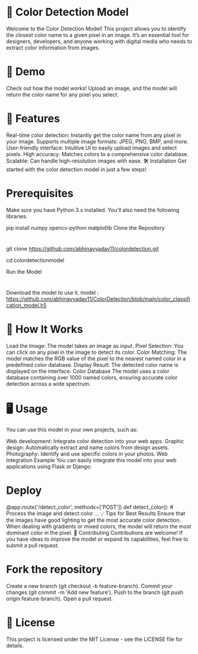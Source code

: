 # 🎨 Color Detection Model
Welcome to the Color Detection Model! This project allows you to identify the closest color name to a given pixel in an image. It’s an essential tool for designers, developers, and anyone working with digital media who needs to extract color information from images.

# 📸 Demo
Check out how the model works! Upload an image, and the model will return the color name for any pixel you select.



# 🚀 Features
Real-time color detection: Instantly get the color name from any pixel in your image.
Supports multiple image formats: JPEG, PNG, BMP, and more.
User-friendly interface: Intuitive UI to easily upload images and select pixels.
High accuracy: Matches colors to a comprehensive color database.
Scalable: Can handle high-resolution images with ease.
🛠️ Installation
Get started with the color detection model in just a few steps!

# Prerequisites
Make sure you have Python 3.x installed. You'll also need the following libraries:


pip install numpy opencv-python matplotlib
Clone the Repository
#
git clone https://github.com/abhinavyadav11/colordetection.git

cd colordetectionmodel

Run the Model
#
Download the model to use it.
model : https://github.com/abhinavyadav11/ColorDetection/blob/main/color_classification_model.h5
#
# 📝 How It Works
Load the Image: The model takes an image as input.
Pixel Selection: You can click on any pixel in the image to detect its color.
Color Matching: The model matches the RGB value of the pixel to the nearest named color in a predefined color database.
Display Result: The detected color name is displayed on the interface.
Color Database
The model uses a color database containing over 1000 named colors, ensuring accurate color detection across a wide spectrum.


# 🖥️ Usage
You can use this model in your own projects, such as:

Web development: Integrate color detection into your web apps.
Graphic design: Automatically extract and name colors from design assets.
Photography: Identify and use specific colors in your photos.
Web Integration Example
You can easily integrate this model into your web applications using Flask or Django:

# Deploy
@app.route('/detect_color', methods=['POST'])
def detect_color():
    # Process the image and detect color
    ...
💡 Tips for Best Results
Ensure that the images have good lighting to get the most accurate color detection.
When dealing with gradients or mixed colors, the model will return the most dominant color in the pixel.
🌟 Contributing
Contributions are welcome! If you have ideas to improve the model or expand its capabilities, feel free to submit a pull request.

# Fork the repository
Create a new branch (git checkout -b feature-branch).
Commit your changes (git commit -m 'Add new feature').
Push to the branch (git push origin feature-branch).
Open a pull request.
# 📝 License
This project is licensed under the MIT License - see the LICENSE file for details.
